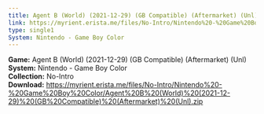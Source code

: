 ```yaml
---
title: Agent B (World) (2021-12-29) (GB Compatible) (Aftermarket) (Unl)
link: https://myrient.erista.me/files/No-Intro/Nintendo%20-%20Game%20Boy%20Color/Agent%20B%20(World)%20(2021-12-29)%20(GB%20Compatible)%20(Aftermarket)%20(Unl).zip
type: single1
System: Nintendo - Game Boy Color
---
```

<b>Game:</b> Agent B (World) (2021-12-29) (GB Compatible) (Aftermarket) (Unl)<br>
<b>System:</b> Nintendo - Game Boy Color<br>
<b>Collection:</b> No-Intro<br>
<b>Download:</b> https://myrient.erista.me/files/No-Intro/Nintendo%20-%20Game%20Boy%20Color/Agent%20B%20(World)%20(2021-12-29)%20(GB%20Compatible)%20(Aftermarket)%20(Unl).zip